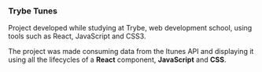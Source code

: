 ### Trybe Tunes

Project developed while studying at Trybe, web development school, using tools such as React, JavaScript and CSS3.

The project was made consuming data from the Itunes API and displaying it using all the lifecycles of a __React__ component, __JavaScript__ and __CSS__.